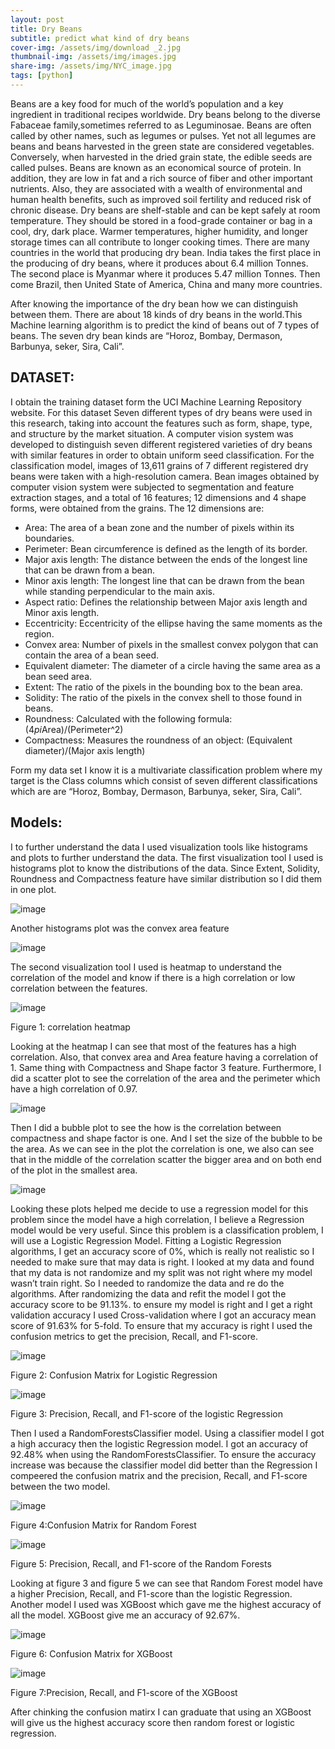 ```yaml
---
layout: post
title: Dry Beans
subtitle: predict what kind of dry beans
cover-img: /assets/img/download _2.jpg
thumbnail-img: /assets/img/images.jpg
share-img: /assets/img/NYC_image.jpg
tags: [python]
---
```


 

Beans are a key food for much of the world’s population and a key ingredient in traditional recipes worldwide. Dry beans belong to the diverse Fabaceae family,sometimes referred to as Leguminosae. Beans are often called by other names, such as legumes or pulses. Yet not all legumes are beans and beans harvested in the green state are considered vegetables. Conversely, when harvested in the dried grain state, the edible seeds are called pulses. Beans are known as an economical source of protein. In addition, they are low in fat and a rich source of fiber and other important nutrients. Also, they are associated with a wealth of environmental and human health benefits, such as improved soil fertility and reduced risk of chronic disease. Dry beans are shelf-stable and can be kept safely at room temperature. They should be stored in a food-grade container or bag in a cool, dry, dark place. Warmer temperatures, higher humidity, and longer storage times can all contribute to longer cooking times. There are many countries in the world that producing dry bean. India takes the first place in the producing of dry beans, where it produces about 6.4 million Tonnes. The second place is Myanmar where it produces 5.47 million Tonnes. Then come Brazil, then United State of America, China and many more countries.

After knowing the importance of the dry bean how we can distinguish between them. There are about 18 kinds of dry beans in the world.This Machine learning algorithm is to predict the kind of beans out of 7 types of beans. The seven dry bean kinds are “Horoz, Bombay, Dermason, Barbunya, seker, Sira, Cali”. 


## DATASET: 
I obtain the training dataset form the UCI Machine Learning Repository website. For this dataset Seven different types of dry beans were used in this research, taking into account the features such as form, shape, type, and structure by the market situation. A computer vision system was developed to distinguish seven different registered varieties of dry beans with similar features in order to obtain uniform seed classification. For the classification model, images of 13,611 grains of 7 different registered dry beans were taken with a high-resolution camera. Bean images obtained by computer vision system were subjected to segmentation and feature extraction stages, and a total of 16 features; 12 dimensions and 4 shape forms, were obtained from the grains.
The 12 dimensions are:
-	Area: The area of a bean zone and the number of pixels within its boundaries.
-	Perimeter: Bean circumference is defined as the length of its border.
-	Major axis length: The distance between the ends of the longest line that can be drawn from a bean.
-	Minor axis length: The longest line that can be drawn from the bean while standing perpendicular to the main axis.
-	Aspect ratio: Defines the relationship between Major axis length and Minor axis length. 
-	Eccentricity: Eccentricity of the ellipse having the same moments as the region.
-	Convex area: Number of pixels in the smallest convex polygon that can contain the area of a bean seed.
-	Equivalent diameter: The diameter of a circle having the same area as a bean seed area.
-	Extent: The ratio of the pixels in the bounding box to the bean area.
-	Solidity: The ratio of the pixels in the convex shell to those found in beans.
-	Roundness: Calculated with the following formula: (4*pi*Area)/(Perimeter^2)
-	Compactness: Measures the roundness of an object: (Equivalent diameter)/(Major axis length)

Form my data set I know it is a multivariate classification problem where my target is the Class columns which consist of seven different classifications which are are “Horoz, Bombay, Dermason, Barbunya, seker, Sira, Cali”. 


## Models:

I to further understand the data I used visualization tools like histograms and plots to further understand the data. The first visualization tool I used is histograms plot to know the distributions of the data. Since Extent, Solidity, Roundness and Compactness feature have similar distribution so I did them in one plot.

![image](https://user-images.githubusercontent.com/59778377/134407946-1ee2c4a1-ecc8-4297-ae72-cb264a71028b.png)

Another histograms plot was the convex area feature 

![image](https://user-images.githubusercontent.com/59778377/134407982-e60a685f-fd86-48df-9831-2777a6b5236a.png)




The second visualization tool I used is heatmap to understand the correlation of the model and know if there is a high correlation or low correlation between the features. 


![image](https://user-images.githubusercontent.com/59778377/134404480-f5ab26f7-bd41-458c-8ecd-b8ac2e6257e5.png)

Figure 1: correlation heatmap

Looking at the heatmap I can see that most of the features has a high correlation. Also, that convex area and Area feature having a correlation of 1. Same thing with Compactness and Shape factor 3 feature. Furthermore, I did a scatter plot to see the correlation of the area and the perimeter which have a high correlation of 0.97. 

![image](https://user-images.githubusercontent.com/59778377/134404652-36d395b1-796c-4cc9-a539-4f515c13a239.png)

Then I did a bubble plot to see the how is the correlation between compactness and shape factor is one. And I set the size of the bubble to be the area. As we can see in the plot the correlation is one, we also can see that in the middle of the correlation scatter the bigger area and on both end of the plot in the smallest area. 

![image](https://user-images.githubusercontent.com/59778377/134404701-c1e5967f-7bde-431d-ad93-96354417dc4c.png)

Looking these plots helped me decide to use a regression model for this problem since the model have a high correlation, I believe a Regression model would be very useful. Since this problem is a classification problem, I will use a Logistic Regression Model. Fitting a Logistic Regression algorithms, I get an accuracy score of 0%, which is really not realistic so I needed to make sure that may data is right.  I looked at my data and found that my data is not randomize and my split was not right where my model wasn’t train right. So I needed to randomize the data and re do the algorithms. After randomizing the data and refit the model I got the accuracy score to be 91.13%. to ensure my model is right and I get a right validation accuracy I used Cross-validation where I got an accuracy mean score of 91.63% for 5-fold. To ensure that my accuracy is right I used the confusion metrics to get the precision, Recall, and F1-score.

![image](https://user-images.githubusercontent.com/59778377/134404841-74208925-3fa8-45bf-91ec-53e6294f18a4.png)

Figure 2: Confusion Matrix for Logistic Regression

![image](https://user-images.githubusercontent.com/59778377/134404869-33afe509-f341-4b77-86b0-440c060d56e4.png)

Figure 3: Precision, Recall, and F1-score of the logistic Regression

Then I used a RandomForestsClassifier model. Using a classifier model I got a high accuracy then the logistic Regression model. I got an accuracy of 92.48% when using the RandomForestsClassifier. To ensure the accuracy increase was because the classifier model did better than the Regression I compeered the confusion matrix and the precision, Recall, and F1-score between the two model.


![image](https://user-images.githubusercontent.com/59778377/134404937-7696b670-0043-40e9-9531-c5de1174112e.png)

Figure 4:Confusion Matrix for Random Forest

![image](https://user-images.githubusercontent.com/59778377/134404966-f07fa1f3-9c8a-4081-94d3-0f98cb1a483f.png)

Figure 5: Precision, Recall, and F1-score of the Random Forests

Looking at figure 3 and figure 5 we can see that Random Forest model have a higher Precision, Recall, and F1-score than the logistic Regression. Another model I used was XGBoost which gave me the highest accuracy of all the model. XGBoost give me an accuracy of 92.67%. 


![image](https://user-images.githubusercontent.com/59778377/134405022-e6ce1214-c965-4f9e-9249-350e8d9fda09.png)

Figure 6: Confusion Matrix for XGBoost

![image](https://user-images.githubusercontent.com/59778377/134405053-e3e1887c-142a-466e-8d13-8a3a700642b5.png)

Figure 7:Precision, Recall, and F1-score of the XGBoost


After chinking the confusion matirx I can graduate that using an XGBoost will give us the highest accuracy score then random forest or logistic regression.







